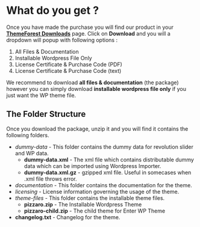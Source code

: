 # What do you get ?

Once you have made the purchase you will find our product in your **[ThemeForest Downloads](http://themeforest.net/downloads/)** page. Click on **Download** and you will a dropdown will popup with following options :

1. All Files & Documentation
2. Installable Wordpress File Only
3. License Certificate & Purchase Code (PDF)
4. License Certificate & Purchase Code (text)

We recommend to download **all files & documentation** (the package) however you can simply download **installable wordpress file only** if you just want the WP theme file.

## The Folder Structure

Once you download the package, unzip it and you will find it contains the following folders.

* *dummy-data* - This folder contains the dummy data for revolution slider and WP data.
   * **dummy-data.xml** - The xml file which contains distributable dummy data which can be imported using Wordpress Importer.
   * **dummy-data.xml.gz** - gzipped xml file. Useful in somecases when .xml file throws error.
* *documentation* - This folder contains the documentation for the theme.
* *licensing* - License information governing the usage of the theme.
* *theme-files* - This folder contains the installable theme files.
   * **pizzaro.zip** - The Installable Wordpress Theme
   * **pizzaro-child.zip** - The child theme for Enter WP Theme
* **changelog.txt** - Changelog for the theme.
